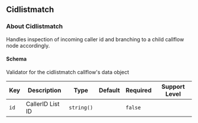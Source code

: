 ## Cidlistmatch

### About Cidlistmatch

Handles inspection of incoming caller id and branching to a child callflow node accordingly.

#### Schema

Validator for the cidlistmatch callflow's data object



Key | Description | Type | Default | Required | Support Level
--- | ----------- | ---- | ------- | -------- | -------------
`id` | CallerID List ID | `string()` |   | `false` |  



